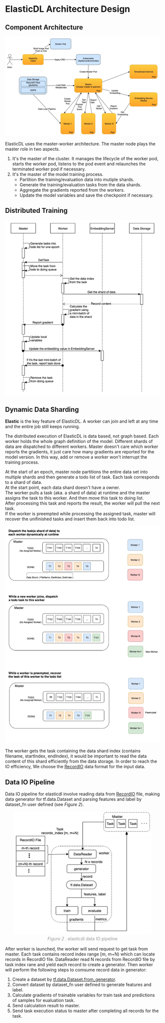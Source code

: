 # ElasticDL Architecture Design

## Component Architecture

![component_architecture](/doc/figures/component_architecture.jpg)

ElasticDL uses the master-worker architecture. The master node plays the master role in two aspects.

1. It's the master of the cluster. It manages the lifecycle of the worker pod, starts the worker pod, listens to the pod event and relaunches the terminated worker pod if necessary.
2. It's the master of the model training process.
   * Partition the training/evaluation data into mutiple shards.
   * Generate the training/evaluation tasks from the data shards.
   * Aggregate the gradients reported from the workers.
   * Update the model variables and save the checkpoint if necessary.

## Distributed Training

![distributed_training_sequence](/doc/figures/distributed_training_sequence.jpg)

## Dynamic Data Sharding

**Elastic** is the key feature of ElasticDL. A worker can join and left at any time and the entire job still keeps running.

The distributed execution of ElasticDL is data based, not graph based. Each worker holds the whole graph definition of the model. Different shards of data are dispatched to different workers. Master doesn't care which worker reports the gradients, it just care how many gradients are reported for the model version. In this way, add or remove a worker won't interrupt the training process.

At the start of an epoch, master node partitions the entire data set into multiple shards and then generate a todo list of task. Each task corresponds to a shard of data.\
At the start point, each data shard doesn't have a owner.\
The worker pulls a task (aka. a shard of data) at runtime and the master assigns the task to this worker. And then move this task to doing list.\
After processing this task and reports the result, the worker will pull the next task.\
If the worker is preempted while processing the assigned task, master will recover the unifinished tasks and insert them back into todo list.

![dynamic_data_sharding](/doc/figures/dynamic_data_sharding.png)

The worker gets the task containing the data shard index (contains filename, startIndex, endIndex), it would be important to read the data content of this shard efficiently from the data storage. In order to reach the IO efficiency, We choose the [RecordIO](https://github.com/elasticdl/recordio) data format for the input data.

## Data IO Pipeline

Data IO pipeline for elasticdl involve reading data from [RecordIO](https://github.com/elasticdl/recordio) file, making data generator for tf.data.Dataset and parsing features and label by dataset_fn user defined (see <em> Figure 2</em>).

<center>
    <img src="figures/data_io_pipeline.jpg" height="400" width="450">
    <br>
    <div style="
    display: inline-block;
    color: #999;
    padding: 2px;"><em>Figure 2 </em>. elasticdl data IO pipeline</div>
</center>

After worker is launched, the worker will send request to get task from master. Each task contains record index range [m, m+N) which can locate records in RecordIO file. DataReader read N records from RecordIO file by task index rane and yield each record to create a generator. Then worker will perform the following steps to comsume record data in generator:

1. Create a dataset by [tf.data.Dataset.from_generator](https://www.tensorflow.org/api_docs/python/tf/data/Dataset#from_generator).
2. Convert dataset by dataset_fn user defined to generate features and label.  
3. Calculate gradients of trainable variables for train task and predictions of samples for eualuation task.
4. Send calculation result to master.
5. Send task execution status to master after completing all records for the task.
